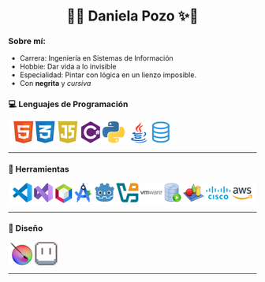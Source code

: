 <h1 align="center">🌸✨ Daniela Pozo ✨🌸</h1>

### Sobre mí:
<p align="left">
<ul>
  <li>Carrera: Ingeniería en Sistemas de Información</li>
  <li>Hobbie: Dar vida a lo invisible</li>
  <li>Especialidad: Pintar con lógica en un lienzo imposible.</li>
  <li>Con <strong>negrita</strong> y <em>cursiva</em></li>
</ul>


### 💻 Lenguajes de Programación
<p align="left">
<img src="./lenguajes.png" alt="Lenguajes" width="340"/>
</p>

---

### 🧰 Herramientas
<p align="left">
<img src="./herramientas.png" alt="Herramientas" width="600"/>
</p>

---

### 🎨 Diseño
<p align="left">
<img src="./diseno.png" alt="Diseño" width="100"/>
</p>

---

